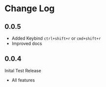 # Change Log

 ## 0.0.5
 * Added Keybind `ctrl+shift+r` or `cmd+shift+r`
 * Improved docs


## 0.0.4
 Inital Test Release

 * All features
